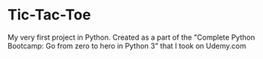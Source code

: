 # Tic-Tac-Toe
My very first project in Python. Created as a part of the "Complete Python Bootcamp: Go from zero to hero in Python 3" that I took on Udemy.com

